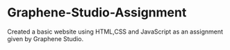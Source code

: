 # Graphene-Studio-Assignment
Created a basic website using HTML,CSS and JavaScript as an assignment given by Graphene Studio. 

